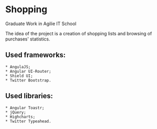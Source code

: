 # Shopping
Graduate Work in Agilie IT School

The idea of the project is a creation of shopping lists and browsing of purchases' statistics.
 
Used frameworks:
---------------
    * AngulaJS;
    * Angular UI-Router;
    * Shield UI;
    * Twitter Bootstrap.

Used libraries:
---------------
    * Angular Toastr;
    * jQuery;
    * Highcharts;
    * Twitter Typeahead.

    
 
